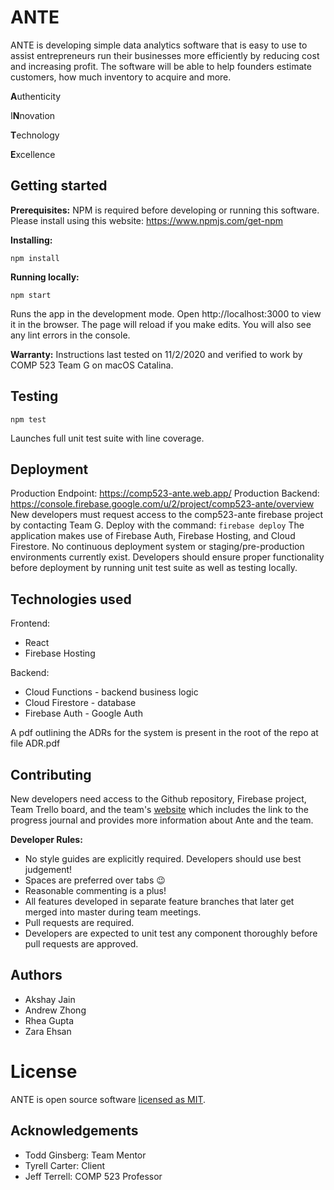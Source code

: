 # ANTE

ANTE is developing simple data analytics software that is easy to use to assist entrepreneurs run their businesses more efficiently by reducing cost and increasing profit. The software will be able to help founders estimate customers, how much inventory to acquire and more.

**A**uthenticity

I**N**novation

**T**echnology

**E**xcellence


## Getting started

**Prerequisites:** NPM is required before developing or running this software. Please install using this website: https://www.npmjs.com/get-npm

**Installing:**

    npm install

**Running locally:**

    npm start

Runs the app in the development mode.
Open http://localhost:3000 to view it in the browser.
The page will reload if you make edits.
You will also see any lint errors in the console.

**Warranty:** Instructions last tested on 11/2/2020 and verified to work by COMP 523 Team G on macOS Catalina.


## Testing
    npm test

Launches full unit test suite with line coverage.

## Deployment

Production Endpoint: https://comp523-ante.web.app/
Production Backend: https://console.firebase.google.com/u/2/project/comp523-ante/overview
New developers must request access to the comp523-ante firebase project by contacting Team G.
Deploy with the command: `firebase deploy`
The application makes use of Firebase Auth, Firebase Hosting, and Cloud Firestore.
No continuous deployment system or staging/pre-production environments currently exist. Developers should ensure proper functionality before deployment by running unit test suite as well as testing locally.

## Technologies used

Frontend:
 - React
 - Firebase Hosting

Backend:
 - Cloud Functions - backend business logic
 - Cloud Firestore - database
 - Firebase Auth - Google Auth

A pdf outlining the ADRs for the system is present in the root of the repo at file ADR.pdf

## Contributing

New developers need access to the Github repository, Firebase project, Team Trello board, and the team's [website](https://tarheels.live/comp523ante/) which includes the link to the progress journal and provides more information about Ante and the team.

**Developer Rules:**

-  No style guides are explicitly required. Developers should use best judgement!
-  Spaces are preferred over tabs 😉
-  Reasonable commenting is a plus!
-  All features developed in separate feature branches that later get merged into master during team meetings.
-  Pull requests are required.
- Developers are expected to unit test any component thoroughly before pull requests are approved.


## Authors

 - Akshay Jain
 - Andrew Zhong
 - Rhea Gupta
 - Zara Ehsan

# License
ANTE is open source software  [licensed as MIT](https://github.com/zaraehhs/Ante/blob/master/LICENSE).

## Acknowledgements

 - Todd Ginsberg: Team Mentor
 - Tyrell Carter: Client
 - Jeff Terrell: COMP 523 Professor
